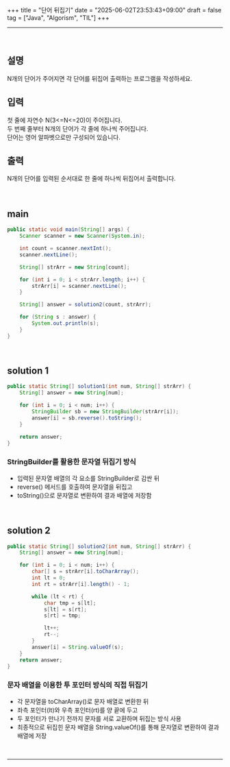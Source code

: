 +++
title = "단어 뒤집기"
date = "2025-06-02T23:53:43+09:00"
draft = false
tag = ["Java", "Algorism", "TIL"]
+++

<hr>
<br>

## 설명
N개의 단어가 주어지면 각 단어를 뒤집어 출력하는 프로그램을 작성하세요.


## 입력
첫 줄에 자연수 N(3<=N<=20)이 주어집니다.  
두 번째 줄부터 N개의 단어가 각 줄에 하나씩 주어집니다.  
단어는 영어 알파벳으로만 구성되어 있습니다.


## 출력
N개의 단어를 입력된 순서대로 한 줄에 하나씩 뒤집어서 출력합니다.

<br>

## main
```java
public static void main(String[] args) {
    Scanner scanner = new Scanner(System.in);

    int count = scanner.nextInt();
    scanner.nextLine();

    String[] strArr = new String[count];

    for (int i = 0; i < strArr.length; i++) {
        strArr[i] = scanner.nextLine();
    }

    String[] answer = solution2(count, strArr);

    for (String s : answer) {
        System.out.println(s);
    }
}
```
<br>

## solution 1

```java
public static String[] solution1(int num, String[] strArr) {
    String[] answer = new String[num];

    for (int i = 0; i < num; i++) {
        StringBuilder sb = new StringBuilder(strArr[i]);
        answer[i] = sb.reverse().toString();
    }

    return answer;
}
```

### StringBuilder를 활용한 문자열 뒤집기 방식
- 입력된 문자열 배열의 각 요소를 StringBuilder로 감싼 뒤
- reverse() 메서드를 호출하여 문자열을 뒤집고
- toString()으로 문자열로 변환하여 결과 배열에 저장함

<br>

## solution 2

```java
public static String[] solution2(int num, String[] strArr) {
    String[] answer = new String[num];

    for (int i = 0; i < num; i++) {
        char[] s = strArr[i].toCharArray();
        int lt = 0;
        int rt = strArr[i].length() - 1;

        while (lt < rt) {
            char tmp = s[lt];
            s[lt] = s[rt];
            s[rt] = tmp;

            lt++;
            rt--;
        }
        answer[i] = String.valueOf(s);
    }
    return answer;
}
```

### 문자 배열을 이용한 투 포인터 방식의 직접 뒤집기
- 각 문자열을 toCharArray()로 문자 배열로 변환한 뒤
- 좌측 포인터(lt)와 우측 포인터(rt)를 양 끝에 두고
- 두 포인터가 만나기 전까지 문자를 서로 교환하며 뒤집는 방식 사용
- 최종적으로 뒤집힌 문자 배열을 String.valueOf()를 통해 문자열로 변환하여 결과 배열에 저장

<br>
<hr>